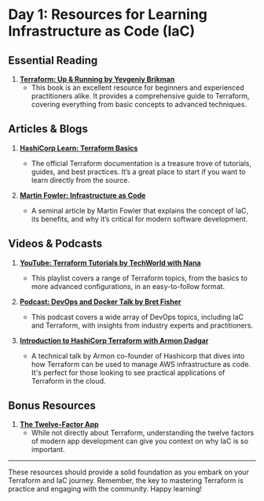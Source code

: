 # Day 1: Resources for Learning Infrastructure as Code (IaC)

## Essential Reading

1. **[Terraform: Up & Running by Yevgeniy Brikman](https://www.amazon.com/Terraform-Running-Infrastructure-Configuration-Management/dp/1492046906)**
   - This book is an excellent resource for beginners and experienced practitioners alike. It provides a comprehensive guide to Terraform, covering everything from basic concepts to advanced techniques.


## Articles & Blogs

1. **[HashiCorp Learn: Terraform Basics](https://learn.hashicorp.com/terraform)**
   - The official Terraform documentation is a treasure trove of tutorials, guides, and best practices. It’s a great place to start if you want to learn directly from the source.

2. **[Martin Fowler: Infrastructure as Code](https://martinfowler.com/bliki/InfrastructureAsCode.html)**
   - A seminal article by Martin Fowler that explains the concept of IaC, its benefits, and why it’s critical for modern software development.

## Videos & Podcasts

1. **[YouTube: Terraform Tutorials by TechWorld with Nana](https://www.youtube.com/playlist?list=PLy7NrYWoggjxCF3avZvc8Zf0_CdNCozpn)**
   - This playlist covers a range of Terraform topics, from the basics to more advanced configurations, in an easy-to-follow format.

2. **[Podcast: DevOps and Docker Talk by Bret Fisher](https://www.bretfisher.com/podcast/)**
   - This podcast covers a wide array of DevOps topics, including IaC and Terraform, with insights from industry experts and practitioners.

3. **[Introduction to HashiCorp Terraform with Armon Dadgar](https://www.youtube.com/watch?v=h970ZBgKINg)**
   - A technical talk by Armon co-founder of Hashicorp that dives into how Terraform can be used to manage AWS infrastructure as code. It's perfect for those looking to see practical applications of Terraform in the cloud.


## Bonus Resources

1. **[The Twelve-Factor App](https://12factor.net/)**
   - While not directly about Terraform, understanding the twelve factors of modern app development can give you context on why IaC is so important.

---

These resources should provide a solid foundation as you embark on your Terraform and IaC journey. Remember, the key to mastering Terraform is practice and engaging with the community. Happy learning!
